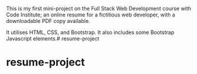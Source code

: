 
This is my first mini-project on the Full Stack Web Development course with Code Institute;
an online resume for a fictitious web developer, with a downloadable PDF copy available. 

It utilises HTML, CSS, and Bootstrap. It also includes some Bootstrap Javascript elements.# resume-project
# resume-project
